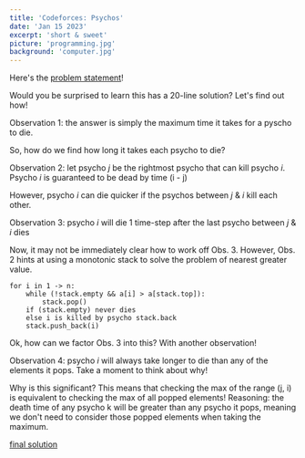 ```yaml
---
title: 'Codeforces: Psychos'
date: 'Jan 15 2023'
excerpt: 'short & sweet'
picture: 'programming.jpg'
background: 'computer.jpg'
---
```

Here's the [problem statement](https://codeforces.com/contest/319/problem/B)!

Would you be surprised to learn this has a 20-line solution? Let's find out how!

Observation 1: the answer is simply the maximum time it takes for a pyscho to die.

So, how do we find how long it takes each psycho to die?

Observation 2: let psycho *j* be the rightmost psycho that can kill psycho *i*. Psycho *i* is guaranteed to be dead by time (i - j)

However, psycho *i* can die quicker if the psychos between *j* & *i* kill each other.

Observation 3: psycho *i* will die 1 time-step after the last psycho between *j* & *i* dies

Now, it may not be immediately clear how to work off Obs. 3. However, Obs. 2 hints at using a monotonic stack to solve the problem of nearest greater value.
```
for i in 1 -> n:
    while (!stack.empty && a[i] > a[stack.top]):
        stack.pop()
    if (stack.empty) never dies
    else i is killed by psycho stack.back
    stack.push_back(i)
```
Ok, how can we factor Obs. 3 into this? With another observation!

Observation 4: psycho *i* will always take longer to die than any of the elements it pops. Take a moment to think about why!

Why is this significant? This means that checking the max of the range (j, i) is equivalent to checking the max of all popped elements! Reasoning: the death time of any psycho k will be greater than any psycho it pops, meaning we don't need to consider those popped elements when taking the maximum.

[final solution](https://codeforces.com/contest/319/submission/189384497)